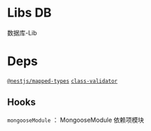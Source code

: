 # Libs DB

数据库-Lib

# Deps

[`@nestjs/mapped-types`](https://github.com/nestjs/mapped-types)
[`class-validator`](https://github.com/typestack/class-validator)

## Hooks
`mongooseModule` ： MongooseModule 依赖项模块
